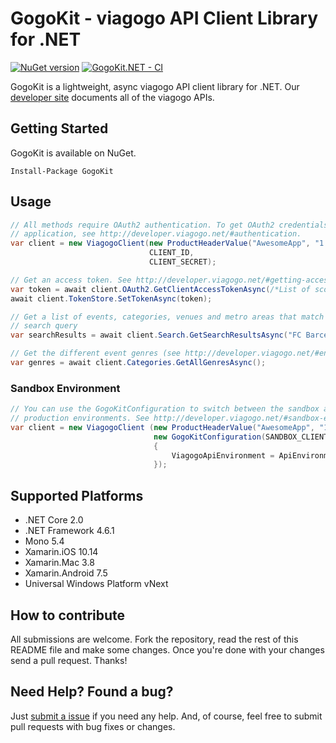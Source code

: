 # GogoKit - viagogo API Client Library for .NET

[![NuGet version](https://badge.fury.io/nu/gogokit.svg)][nuget]
[![GogoKit.NET - CI](https://github.com/viagogo/gogokit.net/actions/workflows/gogokit-ci.yml/badge.svg)][github-ci-action]

[nuget]: http://www.nuget.org/packages/GogoKit
[github-ci-action]: https://github.com/viagogo/gogokit.net/actions/workflows/gogokit-ci.yml

GogoKit is a lightweight, async viagogo API client library for .NET. Our [developer site][apidocs]
documents all of the viagogo APIs.

[apidocs]: http://developer.viagogo.net


## Getting Started

GogoKit is available on NuGet.

```
Install-Package GogoKit
```


## Usage

```c#
// All methods require OAuth2 authentication. To get OAuth2 credentials for your
// application, see http://developer.viagogo.net/#authentication.
var client = new ViagogoClient(new ProductHeaderValue("AwesomeApp", "1.0"),
                               CLIENT_ID,
                               CLIENT_SECRET);

// Get an access token. See http://developer.viagogo.net/#getting-access-tokens
var token = await client.OAuth2.GetClientAccessTokenAsync(/*List of scopes*/ new string[] {});
await client.TokenStore.SetTokenAsync(token);

// Get a list of events, categories, venues and metro areas that match the given
// search query
var searchResults = await client.Search.GetSearchResultsAsync("FC Barcelona tickets");

// Get the different event genres (see http://developer.viagogo.net/#entities)
var genres = await client.Categories.GetAllGenresAsync();
```

### Sandbox Environment

```c#
// You can use the GogoKitConfiguration to switch between the sandbox and
// production environments. See http://developer.viagogo.net/#sandbox-environment
var client = new ViagogoClient (new ProductHeaderValue("AwesomeApp", "1.0"),
                                new GogoKitConfiguration(SANDBOX_CLIENT_ID, SANDBOX_CLIENT_SECRET)
                                {
                                    ViagogoApiEnvironment = ApiEnvironment.Sandbox
                                });
```


## Supported Platforms

* .NET Core 2.0
* .NET Framework 4.6.1
* Mono 5.4
* Xamarin.iOS 10.14
* Xamarin.Mac 3.8
* Xamarin.Android 7.5
* Universal Windows Platform vNext


## How to contribute

All submissions are welcome. Fork the repository, read the rest of this README
file and make some changes. Once you're done with your changes send a pull
request. Thanks!


## Need Help? Found a bug?

[submitanissue]: https://github.com/viagogo/gogokit.net/issues

Just [submit a issue][submitanissue] if you need any help. And, of course, feel
free to submit pull requests with bug fixes or changes.
